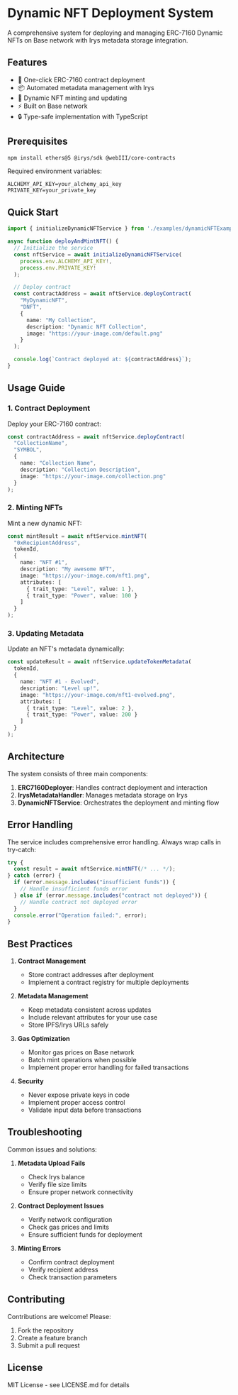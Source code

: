 # Dynamic NFT Deployment System

A comprehensive system for deploying and managing ERC-7160 Dynamic NFTs on Base network with Irys metadata storage integration.

## Features

- 🚀 One-click ERC-7160 contract deployment
- 📦 Automated metadata management with Irys
- 🎨 Dynamic NFT minting and updating
- ⚡ Built on Base network
- 🔒 Type-safe implementation with TypeScript

## Prerequisites

```bash
npm install ethers@5 @irys/sdk @webIII/core-contracts
```

Required environment variables:
```env
ALCHEMY_API_KEY=your_alchemy_api_key
PRIVATE_KEY=your_private_key
```

## Quick Start

```typescript
import { initializeDynamicNFTService } from './examples/dynamicNFTExample';

async function deployAndMintNFT() {
  // Initialize the service
  const nftService = await initializeDynamicNFTService(
    process.env.ALCHEMY_API_KEY!,
    process.env.PRIVATE_KEY!
  );

  // Deploy contract
  const contractAddress = await nftService.deployContract(
    "MyDynamicNFT",
    "DNFT",
    {
      name: "My Collection",
      description: "Dynamic NFT Collection",
      image: "https://your-image.com/default.png"
    }
  );

  console.log(`Contract deployed at: ${contractAddress}`);
}
```

## Usage Guide

### 1. Contract Deployment

Deploy your ERC-7160 contract:

```typescript
const contractAddress = await nftService.deployContract(
  "CollectionName",
  "SYMBOL",
  {
    name: "Collection Name",
    description: "Collection Description",
    image: "https://your-image.com/collection.png"
  }
);
```

### 2. Minting NFTs

Mint a new dynamic NFT:

```typescript
const mintResult = await nftService.mintNFT(
  "0xRecipientAddress",
  tokenId,
  {
    name: "NFT #1",
    description: "My awesome NFT",
    image: "https://your-image.com/nft1.png",
    attributes: [
      { trait_type: "Level", value: 1 },
      { trait_type: "Power", value: 100 }
    ]
  }
);
```

### 3. Updating Metadata

Update an NFT's metadata dynamically:

```typescript
const updateResult = await nftService.updateTokenMetadata(
  tokenId,
  {
    name: "NFT #1 - Evolved",
    description: "Level up!",
    image: "https://your-image.com/nft1-evolved.png",
    attributes: [
      { trait_type: "Level", value: 2 },
      { trait_type: "Power", value: 200 }
    ]
  }
);
```

## Architecture

The system consists of three main components:

1. **ERC7160Deployer**: Handles contract deployment and interaction
2. **IrysMetadataHandler**: Manages metadata storage on Irys
3. **DynamicNFTService**: Orchestrates the deployment and minting flow

## Error Handling

The service includes comprehensive error handling. Always wrap calls in try-catch:

```typescript
try {
  const result = await nftService.mintNFT(/* ... */);
} catch (error) {
  if (error.message.includes("insufficient funds")) {
    // Handle insufficient funds error
  } else if (error.message.includes("contract not deployed")) {
    // Handle contract not deployed error
  }
  console.error("Operation failed:", error);
}
```

## Best Practices

1. **Contract Management**
   - Store contract addresses after deployment
   - Implement a contract registry for multiple deployments

2. **Metadata Management**
   - Keep metadata consistent across updates
   - Include relevant attributes for your use case
   - Store IPFS/Irys URLs safely

3. **Gas Optimization**
   - Monitor gas prices on Base network
   - Batch mint operations when possible
   - Implement proper error handling for failed transactions

4. **Security**
   - Never expose private keys in code
   - Implement proper access control
   - Validate input data before transactions

## Troubleshooting

Common issues and solutions:

1. **Metadata Upload Fails**
   - Check Irys balance
   - Verify file size limits
   - Ensure proper network connectivity

2. **Contract Deployment Issues**
   - Verify network configuration
   - Check gas prices and limits
   - Ensure sufficient funds for deployment

3. **Minting Errors**
   - Confirm contract deployment
   - Verify recipient address
   - Check transaction parameters

## Contributing

Contributions are welcome! Please:

1. Fork the repository
2. Create a feature branch
3. Submit a pull request

## License

MIT License - see LICENSE.md for details
